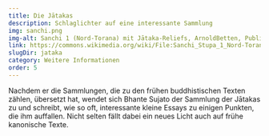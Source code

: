 ```yaml
---
title: Die Jātakas
description: Schlaglichter auf eine interessante Sammlung
img: sanchi.png
img-alt: Sanchi 1 (Nord-Torana) mit Jātaka-Reliefs, ArnoldBetten, Public domain, via Wikimedia Commons
link: https://commons.wikimedia.org/wiki/File:Sanchi_Stupa_1_Nord-Torana_(1999).JPG
slugDir: jataka
category: Weitere Informationen
order: 5
---
```


Nachdem er die Sammlungen, die zu den frühen buddhistischen Texten zählen, übersetzt hat, wendet sich Bhante Sujato der Sammlung der Jātakas zu und schreibt, wie so oft, interessante kleine Essays zu einigen Punkten, die ihm auffallen. Nicht selten fällt dabei ein neues Licht auch auf frühe kanonische Texte.